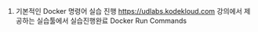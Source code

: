 1. 기본적인 Docker 명령어 실습 진행 
    https://udlabs.kodekloud.com
        강의에서 제공하는 실습툴에서 실습진행완료 
        Docker Run Commands
    